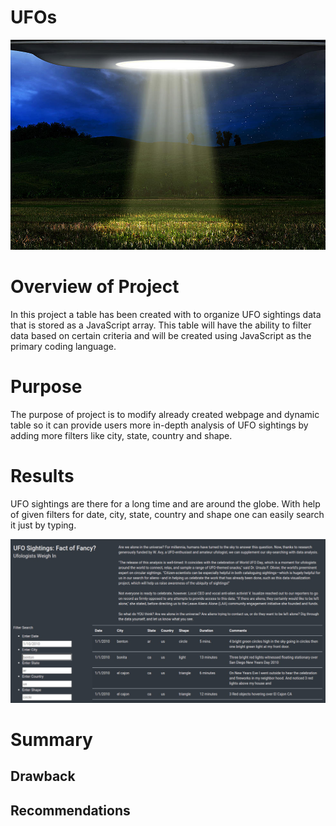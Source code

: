 # UFOs

![git-hub](https://github.com/MonaElahi/UFOs/blob/f720c6205af0a810de302583371114523a2541af/Cover_img.jpg)



# Overview of Project

In this project a table has been created with to organize UFO sightings data that is stored as a JavaScript array. This table will have the ability to filter data based on certain criteria and will be created using JavaScript as the primary coding language.

# Purpose 

The purpose of project is to modify already created webpage and dynamic table so it can provide 
users more in-depth analysis of UFO sightings by adding more filters like city, state, country and shape. 



# Results

UFO sightings are there for a long time and are around the globe. With help of given filters for 
date, city, state, country and shape one can easily search it just by typing.


![git-hub](https://github.com/MonaElahi/UFOs/blob/707ecc2737884b57e69c33cba7781d49d1bacfb9/Result_img.PNG)


# Summary

## Drawback

## Recommendations

